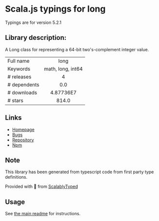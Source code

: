 
# Scala.js typings for long

Typings are for version 5.2.1

## Library description:
A Long class for representing a 64-bit two's-complement integer value.

|                    |                 |
| ------------------ | :-------------: |
| Full name          | long |
| Keywords           | math, long, int64 |
| # releases         | 4 |
| # dependents       | 0.0 |
| # downloads        | 4.87736E7 |
| # stars            | 814.0 |

## Links
- [Homepage](https://github.com/dcodeIO/long.js#readme)
- [Bugs](https://github.com/dcodeIO/long.js/issues)
- [Repository](https://github.com/dcodeIO/long.js)
- [Npm](https://www.npmjs.com/package/long)
    


## Note
This library has been generated from typescript code from first party type definitions.

Provided with :purple_heart: from [ScalablyTyped](https://github.com/oyvindberg/ScalablyTyped)

## Usage
See [the main readme](../../readme.md) for instructions.


